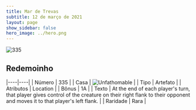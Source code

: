 ```yaml
---
title: Mar de Trevas
subtitle: 12 de março de 2021
layout: page
show_sidebar: false
hero_image: ../hero.png
---
```


![335](https://cdn.keyforgegame.com/media/card_front/pt/496_335_M9WRJJC79MM6_pt.png)

## Redemoinho

|----|----|
| Número | 335 |
| Casa | ![Unfathomable](https://archonarcana.com/images/thumb/1/10/Unfathomable.png/22px-Unfathomable.png "Abissais") |
| Tipo | Artefato |
| Atributos | Location |
| Bônus | 1A |
| Texto | At the end of each player's turn, that player gives control of the creature on their right flank to their opponent and moves it to that player's left flank. |
| Raridade | Rara |
